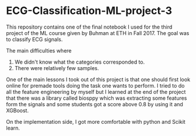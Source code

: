 # ECG-Classification-ML-project-3
This repository contains one of the final notebook I used for the third project of the ML course given by Buhman at ETH in Fall 2017.
The goal was to classify ECG signals.

The main difficulties where
1) We didn't know what the categories corresponded to.
2) There were relatively few samples.

One of the main lessons I took out of this project is that one should first look online for premade tools doing the task one wants to perform. I tried to do all the feature engineering by myself but I learned at the end of the project that there was a library called biosppy which was extracting some features form the signals and some students got a score above 0.8 by using it and XGBoost.

On the implementation side, I got more comfortable with python and Scikit learn.

